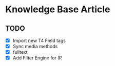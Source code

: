 # Knowledge Base Article

## TODO

- [x] Import new T4 Field tags
- [x] Sync media methods
- [x] fulltext
- [x] Add Filter Engine for IR
